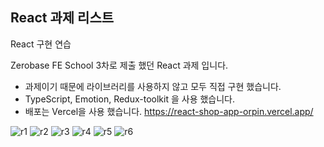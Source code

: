 ## React 과제 리스트

React 구현 연습 </br>

Zerobase FE School 3차로 제출 했던 React 과제 입니다.

- 과제이기 때문에 라이브러리를 사용하지 않고 모두 직접 구현 했습니다. 
- TypeScript, Emotion, Redux-toolkit 을 사용 했습니다. 
- 배포는 Vercel을 사용 했습니다. 
https://react-shop-app-orpin.vercel.app/

![r1](https://user-images.githubusercontent.com/110772094/215275954-c8ebad5a-36a2-47fb-ae05-dce55e00a675.png)
![r2](https://user-images.githubusercontent.com/110772094/215275960-14f167cf-d637-46ed-aff0-4f5e0728ee0c.png)
![r3](https://user-images.githubusercontent.com/110772094/215275966-1b2f812c-316d-428f-bbee-86496189a880.png)
![r4](https://user-images.githubusercontent.com/110772094/215275970-d1de8ce3-457a-4e07-8b97-eaf0512ae45e.png)
![r5](https://user-images.githubusercontent.com/110772094/215275973-6a379438-3d87-4cb8-9fa0-77768b5b456a.png)
![r6](https://user-images.githubusercontent.com/110772094/215275977-e21f42c8-3728-4dba-bae4-4997a626b9ec.PNG)


